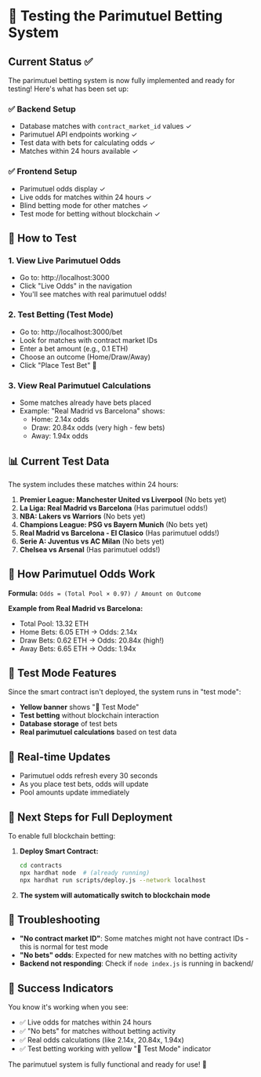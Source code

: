 # 🎯 Testing the Parimutuel Betting System

## Current Status ✅

The parimutuel betting system is now fully implemented and ready for testing! Here's what has been set up:

### ✅ Backend Setup
- Database matches with `contract_market_id` values ✓
- Parimutuel API endpoints working ✓  
- Test data with bets for calculating odds ✓
- Matches within 24 hours available ✓

### ✅ Frontend Setup
- Parimutuel odds display ✓
- Live odds for matches within 24 hours ✓
- Blind betting mode for other matches ✓
- Test mode for betting without blockchain ✓

## 🚀 How to Test

### 1. **View Live Parimutuel Odds**
   - Go to: http://localhost:3000
   - Click "Live Odds" in the navigation
   - You'll see matches with real parimutuel odds!

### 2. **Test Betting (Test Mode)**
   - Go to: http://localhost:3000/bet
   - Look for matches with contract market IDs
   - Enter a bet amount (e.g., 0.1 ETH)
   - Choose an outcome (Home/Draw/Away)
   - Click "Place Test Bet" 🧪

### 3. **View Real Parimutuel Calculations**
   - Some matches already have bets placed
   - Example: "Real Madrid vs Barcelona" shows:
     - Home: 2.14x odds
     - Draw: 20.84x odds (very high - few bets)
     - Away: 1.94x odds

## 📊 Current Test Data

The system includes these matches within 24 hours:

1. **Premier League: Manchester United vs Liverpool** (No bets yet)
2. **La Liga: Real Madrid vs Barcelona** (Has parimutuel odds!)
3. **NBA: Lakers vs Warriors** (No bets yet)
4. **Champions League: PSG vs Bayern Munich** (No bets yet)
5. **Real Madrid vs Barcelona - El Clasico** (Has parimutuel odds!)
6. **Serie A: Juventus vs AC Milan** (No bets yet)
7. **Chelsea vs Arsenal** (Has parimutuel odds!)

## 🎲 How Parimutuel Odds Work

**Formula:** `Odds = (Total Pool × 0.97) / Amount on Outcome`

**Example from Real Madrid vs Barcelona:**
- Total Pool: 13.32 ETH
- Home Bets: 6.05 ETH → Odds: 2.14x
- Draw Bets: 0.62 ETH → Odds: 20.84x (high!)
- Away Bets: 6.65 ETH → Odds: 1.94x

## 🧪 Test Mode Features

Since the smart contract isn't deployed, the system runs in "test mode":

- **Yellow banner** shows "🧪 Test Mode" 
- **Test betting** without blockchain interaction
- **Database storage** of test bets
- **Real parimutuel calculations** based on test data

## 🔄 Real-time Updates

- Parimutuel odds refresh every 30 seconds
- As you place test bets, odds will update
- Pool amounts update immediately

## 🎯 Next Steps for Full Deployment

To enable full blockchain betting:

1. **Deploy Smart Contract:**
   ```bash
   cd contracts
   npx hardhat node  # (already running)
   npx hardhat run scripts/deploy.js --network localhost
   ```

2. **The system will automatically switch to blockchain mode**

## 🔧 Troubleshooting

- **"No contract market ID"**: Some matches might not have contract IDs - this is normal for test mode
- **"No bets" odds**: Expected for new matches with no betting activity
- **Backend not responding**: Check if `node index.js` is running in backend/

## 🎉 Success Indicators

You know it's working when you see:
- ✅ Live odds for matches within 24 hours
- ✅ "No bets" for matches without betting activity  
- ✅ Real odds calculations (like 2.14x, 20.84x, 1.94x)
- ✅ Test betting working with yellow "🧪 Test Mode" indicator

The parimutuel system is fully functional and ready for use! 🚀
